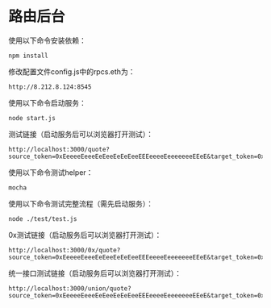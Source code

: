 # 路由后台
使用以下命令安装依赖：
```shell
npm install
```

修改配置文件config.js中的rpcs.eth为：
```shell
http://8.212.8.124:8545
```

使用以下命令启动服务：
```shell
node start.js
```

测试链接（启动服务后可以浏览器打开测试）：
```shell
http://localhost:3000/quote?source_token=0xEeeeeEeeeEeEeeEeEeEeeEEEeeeeEeeeeeeeEEeE&target_token=0xBcca60bB61934080951369a648Fb03DF4F96263C&amount=1000000000000000000&part=50&slippage=5&address=0x90F8bf6A479f320ead074411a4B0e7944Ea8c9C1&&depth=1
```

使用以下命令测试helper：
```shell
mocha
```
使用以下命令测试完整流程（需先启动服务）：
```shell
node ./test/test.js
```

0x测试链接（启动服务后可以浏览器打开测试）：
```shell
http://localhost:3000/0x/quote?source_token=0xEeeeeEeeeEeEeeEeEeEeeEEEeeeeEeeeeeeeEEeE&target_token=0xdac17f958d2ee523a2206206994597c13d831ec7&amount=1000000000000000000000&slippage=5
```



统一接口测试链接（启动服务后可以浏览器打开测试）：
```shell
http://localhost:3000/union/quote?source_token=0xEeeeeEeeeEeEeeEeEeEeeEEEeeeeEeeeeeeeEEeE&target_token=0xdac17f958d2ee523a2206206994597c13d831ec7&amount=11000000000000000000000&slippage=5&protocols=1inch&sender_address=0x163DCfD778c9c73B2d1444b6166DabB27182aD4c
```

